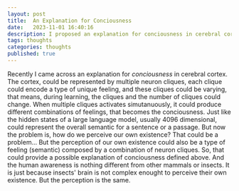 ```yaml
---
layout: post
title:  An Explanation for Conciousness
date:   2023-11-01 16:40:16
description: I proposed an explanation for conciousness in cerebral cortex, building a link between language models and human brains.
tags: thoughts
categories: thoughts
published: true
---
```


Recently I came across an explanation for *conciousness* in cerebral cortex. The cortex, could be represented by multiple neuron cliques, each clique could encode a type of unique feeling, and these cliques could be varying, that means, during learning, the cliques and the number of cliques could change. When multiple cliques activates simutanuously, it could produce different combinations of feelings, that becomes the conciousness. Just like the hidden states of a large language model, usually 4096 dimensional, could represent the overall semantic for a sentence or a passage. But now the problem is, how do we perceive our own existence? That could be a problem... But the perception of our own existence could also be a type of feeling (semantic) composed by a combination of neuron cliques. So, that could provide a possible explanation of conciousness defined above. And the human awareness is nothing different from other mammals or insects. It is just because insects' brain is not complex enought to perceive their own existence. But the perception is the same. 